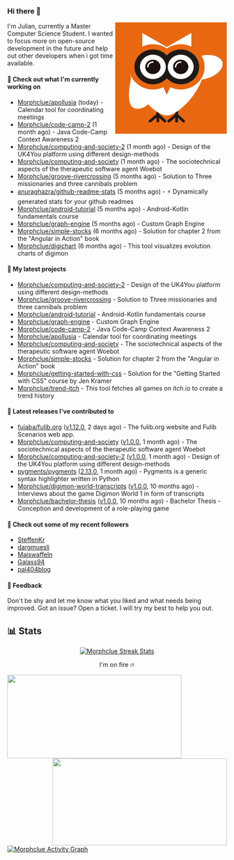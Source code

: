 ### Hi there 👋


<img align="right" src="https://github.com/Morphclue/Morphclue/blob/master/assets/animated-logo.gif" alt="Animated Logo" width="256" height="256" />
I'm Julian, currently a Master Computer Science Student. 
I wanted to focus more on open-source development in the future and help out other developers when i got time available.

#### 👷 Check out what I'm currently working on

- [Morphclue/apollusia](https://github.com/Morphclue/apollusia) (today) - Calendar tool for coordinating meetings
- [Morphclue/code-camp-2](https://github.com/Morphclue/code-camp-2) (1 month ago) - Java Code-Camp Context Awareness 2
- [Morphclue/computing-and-society-2](https://github.com/Morphclue/computing-and-society-2) (1 month ago) - Design of the UK4You platform using different design-methods
- [Morphclue/computing-and-society](https://github.com/Morphclue/computing-and-society) (1 month ago) - The sociotechnical aspects of the therapeutic software agent Woebot
- [Morphclue/groove-rivercrossing](https://github.com/Morphclue/groove-rivercrossing) (5 months ago) - Solution to Three missionaries and three cannibals problem 
- [anuraghazra/github-readme-stats](https://github.com/anuraghazra/github-readme-stats) (5 months ago) - :zap: Dynamically generated stats for your github readmes
- [Morphclue/android-tutorial](https://github.com/Morphclue/android-tutorial) (5 months ago) - Android-Kotlin fundamentals course
- [Morphclue/graph-engine](https://github.com/Morphclue/graph-engine) (5 months ago) - Custom Graph Engine
- [Morphclue/simple-stocks](https://github.com/Morphclue/simple-stocks) (6 months ago) - Solution for chapter 2 from the &#34;Angular in Action&#34; book
- [Morphclue/digichart](https://github.com/Morphclue/digichart) (6 months ago) - This tool visualizes evolution charts of digimon

#### 🌱 My latest projects

- [Morphclue/computing-and-society-2](https://github.com/Morphclue/computing-and-society-2) - Design of the UK4You platform using different design-methods
- [Morphclue/groove-rivercrossing](https://github.com/Morphclue/groove-rivercrossing) - Solution to Three missionaries and three cannibals problem 
- [Morphclue/android-tutorial](https://github.com/Morphclue/android-tutorial) - Android-Kotlin fundamentals course
- [Morphclue/graph-engine](https://github.com/Morphclue/graph-engine) - Custom Graph Engine
- [Morphclue/code-camp-2](https://github.com/Morphclue/code-camp-2) - Java Code-Camp Context Awareness 2
- [Morphclue/apollusia](https://github.com/Morphclue/apollusia) - Calendar tool for coordinating meetings
- [Morphclue/computing-and-society](https://github.com/Morphclue/computing-and-society) - The sociotechnical aspects of the therapeutic software agent Woebot
- [Morphclue/simple-stocks](https://github.com/Morphclue/simple-stocks) - Solution for chapter 2 from the &#34;Angular in Action&#34; book
- [Morphclue/getting-started-with-css](https://github.com/Morphclue/getting-started-with-css) - Solution for the &#34;Getting Started with CSS&#34; course by Jen Kramer
- [Morphclue/trend-itch](https://github.com/Morphclue/trend-itch) - This tool fetches all games on itch.io to create a trend history

#### 🔭 Latest releases I've contributed to

- [fujaba/fulib.org](https://github.com/fujaba/fulib.org) ([v1.12.0](https://github.com/fujaba/fulib.org/releases/tag/v1.12.0), 2 days ago) - The fulib.org website and Fulib Scenarios web app.
- [Morphclue/computing-and-society](https://github.com/Morphclue/computing-and-society) ([v1.0.0](https://github.com/Morphclue/computing-and-society/releases/tag/v1.0.0), 1 month ago) - The sociotechnical aspects of the therapeutic software agent Woebot
- [Morphclue/computing-and-society-2](https://github.com/Morphclue/computing-and-society-2) ([v1.0.0](https://github.com/Morphclue/computing-and-society-2/releases/tag/v1.0.0), 1 month ago) - Design of the UK4You platform using different design-methods
- [pygments/pygments](https://github.com/pygments/pygments) ([2.13.0](https://github.com/pygments/pygments/releases/tag/2.13.0), 1 month ago) - Pygments is a generic syntax highlighter written in Python
- [Morphclue/digimon-world-transcripts](https://github.com/Morphclue/digimon-world-transcripts) ([v1.0.0](https://github.com/Morphclue/digimon-world-transcripts/releases/tag/v1.0.0), 10 months ago) - Interviews about the game Digimon World 1 in form of transcripts
- [Morphclue/bachelor-thesis](https://github.com/Morphclue/bachelor-thesis) ([v1.0.0](https://github.com/Morphclue/bachelor-thesis/releases/tag/v1.0.0), 10 months ago) - Bachelor Thesis - Conception and development of a role-playing game

#### 👯 Check out some of my recent followers

- [SteffenKr](https://github.com/SteffenKr)
- [dargmuesli](https://github.com/dargmuesli)
- [Maiswaffeln](https://github.com/Maiswaffeln)
- [Galass94](https://github.com/Galass94)
- [pal404blog](https://github.com/pal404blog)

#### 💬 Feedback
Don't be shy and let me know what you liked and what needs being improved. 
Got an issue? Open a ticket. I will try my best to help you out.

## 📊 Stats

<p align="center">
  <a href="https://github.com/DenverCoder1/github-readme-streak-stats">
    <img title="🔥 Streak Stats" alt="Morphclue Streak Stats" src="http://github-readme-streak-stats.herokuapp.com?user=Morphclue&theme=dark"/>
  </a>
  <p align="center">I'm on fire 🔥</p>
</p>


<a href="https://github.com/anuraghazra/github-readme-stats">
  <img align="left" 
  src="https://github-readme-stats.vercel.app/api?username=Morphclue&show_icons=true&theme=dark&count_private=true&icon_color=0075ff&include_all_commits=true&custom_title=Morphclue%27s+GitHub+Stats"
  height="192px" width="400px"/>
</a>
<a href="https://github.com/anuraghazra/github-readme-stats">
  <img align="right" src="https://github-readme-stats.vercel.app/api/wakatime?username=Morphclue&theme=dark&layout=compact&langs_count=10" height="200px" width="400px"/>
</a>



<a href="https://github.com/ashutosh00710/github-readme-activity-graph"><img alt="Morphclue Activity Graph" 
src="https://activity-graph.herokuapp.com/graph?username=Morphclue&bg_color=141414&color=FFFFFF&line=ea8204&point=c3c3c3&hide_border=true" /></a>

